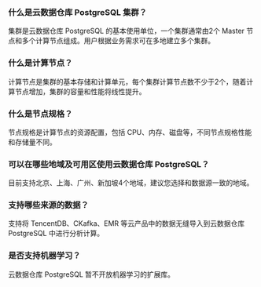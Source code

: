 ### 什么是云数据仓库 PostgreSQL 集群？
集群是云数据仓库 PostgreSQL 的基本使用单位，一个集群通常由2个 Master 节点和多个计算节点组成。用户根据业务需求可在多地建立多个集群。

### 什么是计算节点？
计算节点是集群的基本存储和计算单元，每个集群计算节点数不少于2个，随着计算节点增加，集群的容量和性能将线性提升。

### 什么是节点规格？
节点规格是计算节点的资源配置，包括 CPU、内存、磁盘等，不同节点规格性能和存储量不同。

### 可以在哪些地域及可用区使用云数据仓库 PostgreSQL？
目前支持北京、上海、广州、新加坡4个地域，建议您选择和数据源一致的地域。

### 支持哪些来源的数据？
支持将 TencentDB、CKafka、EMR 等云产品中的数据无缝导入到云数据仓库 PostgreSQL 中进行分析计算。

### 是否支持机器学习？
云数据仓库 PostgreSQL 暂不开放机器学习的扩展库。
